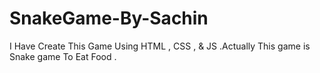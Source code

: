 # SnakeGame-By-Sachin
I Have Create This Game Using HTML , CSS , &amp; JS .Actually This game is Snake game To Eat Food .
